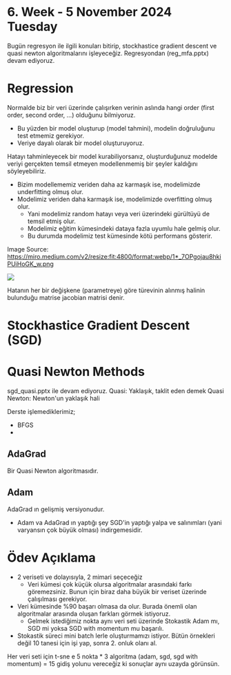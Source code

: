 # 6. Week - 5 November 2024 Tuesday

Bugün regresyon ile ilgili konuları bitirip, stockhastice gradient descent ve quasi newton algoritmalarını işleyeceğiz.
Regresyondan (reg_mfa.pptx) devam ediyoruz.

# Regression

Normalde biz bir veri üzerinde çalışırken verinin aslında hangi order (first order, second order, ...) olduğunu bilmiyoruz.
* Bu yüzden bir model oluşturup (model tahmini), modelin doğruluğunu test etmemiz gerekiyor.
* Veriye dayalı olarak bir model oluşturuyoruz.

Hatayı tahminleyecek bir model kurabiliyorsanız, oluşturduğunuz modelde veriyi gerçekten temsil etmeyen modellenmemiş bir şeyler kaldığını söyleyebiliriz.
* Bizim modellememiz veriden daha az karmaşık ise, modelimizde underfitting olmuş olur.
* Modelimiz veriden daha karmaşık ise, modelimizde overfitting olmuş olur.
  * Yani modelimiz random hatayı veya veri üzerindeki gürültüyü de temsil etmiş olur.
  * Modelimiz eğitim kümesindeki dataya fazla uyumlu hale gelmiş olur.
  * Bu durumda modelimiz test kümesinde kötü performans gösterir.

Image Source: https://miro.medium.com/v2/resize:fit:4800/format:webp/1*_7OPgojau8hkiPUiHoGK_w.png

![](https://miro.medium.com/v2/resize:fit:4800/format:webp/1*_7OPgojau8hkiPUiHoGK_w.png)


Hatanın her bir değişkene (parametreye) göre türevinin alınmış halinin bulunduğu matrise jacobian matrisi denir.


# Stockhastice Gradient Descent (SGD)

# Quasi Newton Methods
sgd_quasi.pptx ile devam ediyoruz.
Quasi: Yaklaşık, taklit eden demek
Quasi Newton: Newton'un yaklaşık hali

Derste işlemediklerimiz;
* BFGS
* 

## AdaGrad
Bir Quasi Newton algoritmasıdır.

## Adam
AdaGrad ın gelişmiş versiyonudur.
* Adam va AdaGrad ın yaptığı şey SGD'in yaptığı yalpa ve salınımları (yani varyansın çok büyük olması) indirgemesidir.

# Ödev Açıklama

* 2 veriseti ve dolayısıyla, 2 mimari seçeceğiz
  * Veri kümesi çok küçük olursa algoritmalar arasındaki farkı göremezsiniz. Bunun için biraz daha büyük bir veriset üzerinde çalışılması gerekiyor.
* Veri kümesinde %90 başarı olmasa da olur. Burada önemli olan algoritmalar arasında oluşan farkları görmek istiyoruz. 
  * Gelmek istediğimiz nokta aynı veri seti üzerinde Stokastik Adam mı, SGD mi yoksa SGD with momentum mu başarılı.
* Stokastik süreci mini batch lerle oluşturmamızı istiyor. Bütün örnekleri değil 10 tanesi için işi yap, sonra 2. onluk olanı al.

Her veri seti için t-sne e 5 nokta * 3 algoritma (adam, sgd, sgd with momentum) = 15 gidiş yolunu vereceğiz ki sonuçlar aynı uzayda görünsün.